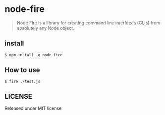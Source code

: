 # node-fire

>  Node Fire is a library for creating command line interfaces (CLIs) from absolutely any Node object.

## install

```
$ npm install -g node-fire
```

## How to use
```
$ fire ./test.js
```

## LICENSE
Released under MIT license
